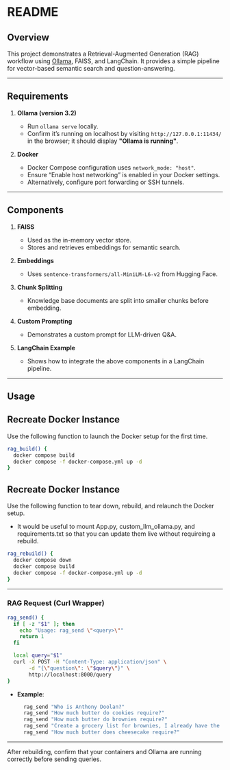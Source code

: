 # README

## Overview
This project demonstrates a Retrieval-Augmented Generation (RAG) workflow using [Ollama](https://github.com/jmorganca/ollama), FAISS, and LangChain. It provides a simple pipeline for vector-based semantic search and question-answering.

---

## Requirements
1. **Ollama (version 3.2)**
   - Run `ollama serve` locally.
   - Confirm it’s running on localhost by visiting `http://127.0.0.1:11434/` in the browser; it should display **"Ollama is running"**.

2. **Docker**
   - Docker Compose configuration uses `network_mode: "host"`.
   - Ensure “Enable host networking” is enabled in your Docker settings.
   - Alternatively, configure port forwarding or SSH tunnels.

---

## Components
1. **FAISS**
   - Used as the in-memory vector store.
   - Stores and retrieves embeddings for semantic search.

2. **Embeddings**
   - Uses `sentence-transformers/all-MiniLM-L6-v2` from Hugging Face.

3. **Chunk Splitting**
   - Knowledge base documents are split into smaller chunks before embedding.

4. **Custom Prompting**
   - Demonstrates a custom prompt for LLM-driven Q&A.

5. **LangChain Example**
   - Shows how to integrate the above components in a LangChain pipeline.

---

## Usage

## Recreate Docker Instance
Use the following function to launch the Docker setup for the first time.

```bash
rag_build() {
  docker compose build
  docker compose -f docker-compose.yml up -d
}
```

## Recreate Docker Instance
Use the following function to tear down, rebuild, and relaunch the Docker setup.
* It would be useful to mount App.py, custom_llm_ollama.py, and requirements.txt so that you can update them live without requireing a rebuild.

```bash
rag_rebuild() {
  docker compose down
  docker compose build
  docker compose -f docker-compose.yml up -d
}
```

---

### RAG Request (Curl Wrapper)
```bash
rag_send() {
  if [ -z "$1" ]; then
    echo "Usage: rag_send \"<query>\""
    return 1
  fi

  local query="$1"
  curl -X POST -H "Content-Type: application/json" \
       -d "{\"question\": \"$query\"}" \
       http://localhost:8000/query
}
```
- **Example**:
  ```bash
    rag_send "Who is Anthony Doolan?"
    rag_send "How much butter do cookies require?"
    rag_send "How much butter do brownies require?"
    rag_send "Create a grocery list for brownies, I already have the flour."
    rag_send "How much butter does cheesecake require?"
  ```

---

After rebuilding, confirm that your containers and Ollama are running correctly before sending queries.
